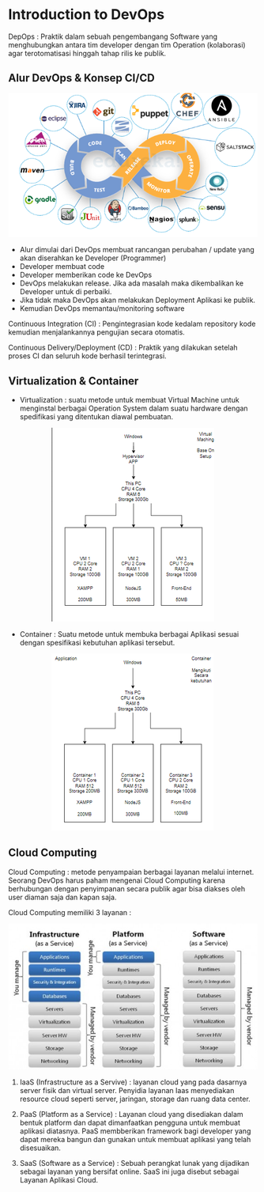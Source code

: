 # Introduction to DevOps

DepOps : Praktik dalam sebuah pengembangang Software yang menghubungkan antara tim developer dengan tim Operation (kolaborasi) agar terotomatisasi hinggah tahap rilis ke publik.

## Alur DevOps & Konsep CI/CD

<p align="center"><img src="./assets/week-1/DevOps.png"/></p>

- Alur dimulai dari DevOps membuat rancangan perubahan / update yang akan diserahkan ke Developer (Programmer)
- Developer membuat code
- Developer memberikan code ke DevOps
- DevOps melakukan release. Jika ada masalah maka dikembalikan ke Developer untuk di perbaiki.
- Jika tidak maka DevOps akan melakukan Deployment Aplikasi ke publik.
- Kemudian DevOps memantau/monitoring software

Continuous Integration (CI) : Pengintegrasian kode kedalam repository kode kemudian menjalankannya pengujian secara otomatis.

Continuous Delivery/Deployment (CD) : Praktik yang dilakukan setelah proses CI dan seluruh kode berhasil terintegrasi.

## Virtualization & Container

- Virtualization : suatu metode untuk membuat Virtual Machine untuk menginstal berbagai Operation System dalam suatu hardware dengan spedifikasi yang ditentukan diawal pembuatan.

<p align="center"><img src="./assets/week-1/Virtual Machine.png"/></p>

- Container : Suatu metode untuk membuka berbagai Aplikasi sesuai dengan spesifikasi kebutuhan aplikasi tersebut.

<p align="center"><img src="./assets/week-1/Container.png"/></p>


## Cloud Computing

Cloud Computing : metode penyampaian berbagai layanan melalui internet. Seorang DevOps harus paham mengenai Cloud Computing karena  berhubungan dengan penyimpanan secara publik agar bisa diakses oleh user diaman saja dan kapan saja.

Cloud Computing memiliki 3 layanan :

<p align="center"><img src="./assets/week-1/Cloud-computing.jpg"/></p>

1. IaaS (Infrastructure as a Servive) : layanan cloud yang pada dasarnya server fisik dan virtual server. Penyidia layanan Iaas menyediakan resource cloud seperti server, jaringan, storage dan ruang data center.

2. PaaS (Platform as a Service) : Layanan cloud yang disediakan dalam bentuk platform dan dapat dimanfaatkan pengguna untuk membuat aplikasi diatasnya. PaaS membberikan framework bagi developer yang dapat mereka bangun dan gunakan untuk membuat aplikasi yang telah disesuaikan.

3. SaaS (Software as a Service) : Sebuah perangkat lunak yang dijadikan sebagai layanan yang bersifat online. SaaS ini juga disebut sebagai Layanan Aplikasi Cloud.